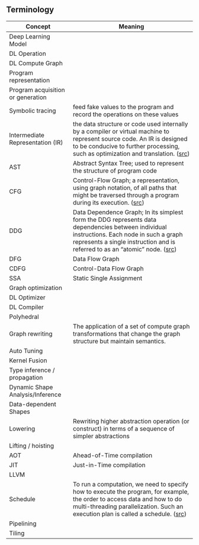<H2>Terminology</H2>

| Concept | Meaning |
| ------- | ------- |
| Deep Learning Model | |
| DL Operation | |
| DL Compute Graph | |
| Program representation | |
| Program acquisition or generation | | 
| Symbolic tracing | feed fake values to the program and record the operations on these values |
| Intermediate Representation (IR) | the data structure or code used internally by a compiler or virtual machine to represent source code. An IR is designed to be conducive to further processing, such as optimization and translation. ([src](https://en.wikipedia.org/wiki/Intermediate_representation))|
| AST | Abstract Syntax Tree; used to represent the structure of program code |
| CFG | Control-Flow Graph; a representation, using graph notation, of all paths that might be traversed through a program during its execution. ([src](https://en.wikipedia.org/wiki/Control-flow_graph))|
| DDG | Data Dependence Graph; In its simplest form the DDG represents data dependencies between individual instructions. Each node in such a graph represents a single instruction and is referred to as an “atomic” node. ([src](https://llvm.org/docs/DependenceGraphs/index.html))|
| DFG | Data Flow Graph |
| CDFG | Control-Data Flow Graph |
| SSA | Static Single Assignment | a property of an intermediate representation (IR) that requires each variable to be assigned exactly once and defined before it is used. Existing variables in the original IR are split into versions, new variables typically indicated by the original name with a subscript in textbooks, so that every definition gets its own version. ([src](https://en.wikipedia.org/wiki/Static_single-assignment_form))|
| Graph optimization | |
| DL Optimizer | |
| DL Compiler | |
| Polyhedral | |
| Graph rewriting | The application of a set of compute graph transformations that change the graph structure but maintain semantics. |
| Auto Tuning | |
| Kernel Fusion | |
| Type inference / propagation | |
| Dynamic Shape Analysis/Inference | |
| Data-dependent Shapes | |
| Lowering | Rewriting higher abstraction operation (or construct) in terms of a sequence of simpler abstractions |
| Lifting / hoisting | | 
| AOT | Ahead-of-Time compilation |
| JIT | Just-in-Time compilation |
| LLVM | |
| Schedule | To run a computation, we need to specify how to execute the program, for example, the order to access data and how to do multi-threading parallelization. Such an execution plan is called a schedule. ([src](https://tvm.d2l.ai/chapter_getting_started/vector_add.html#creating-a-schedule))
| Pipelining | |
| Tiling ||
